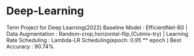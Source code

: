 # Deep-Learning
Term Project for Deep Learning(2022)
Baseline Model : EfficientNet-B0 | Data Augmentation : Random-crop,horizontal-flip,(Cutmix-try) | Learning Rate Scheduling : Lambda-LR Scheduling(epoch: 0.95 ** epoch )
Best Accuracy : 90.74%

